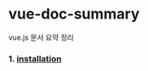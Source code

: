 # vue-doc-summary
vue.js 문서 요약 정리

### 1. [installation](https://github.com/gh-shin/vue-doc-summary/blob/master/01_installation.md)
